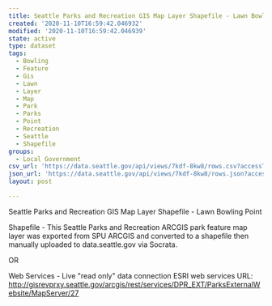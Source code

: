 ```yaml
---
title: Seattle Parks and Recreation GIS Map Layer Shapefile - Lawn Bowling Point
created: '2020-11-10T16:59:42.046932'
modified: '2020-11-10T16:59:42.046939'
state: active
type: dataset
tags:
  - Bowling
  - Feature
  - Gis
  - Lawn
  - Layer
  - Map
  - Park
  - Parks
  - Point
  - Recreation
  - Seattle
  - Shapefile
groups:
  - Local Government
csv_url: 'https://data.seattle.gov/api/views/7kdf-8kw8/rows.csv?accessType=DOWNLOAD'
json_url: 'https://data.seattle.gov/api/views/7kdf-8kw8/rows.json?accessType=DOWNLOAD'
layout: post

---
```

Seattle Parks and Recreation GIS Map Layer Shapefile - Lawn Bowling Point

Shapefile - This Seattle Parks and Recreation ARCGIS park feature map layer was exported from SPU ARCGIS and converted to a shapefile then manually uploaded to data.seattle.gov via Socrata.

OR

Web Services - Live "read only" data connection ESRI web services URL: http://gisrevprxy.seattle.gov/arcgis/rest/services/DPR_EXT/ParksExternalWebsite/MapServer/27
